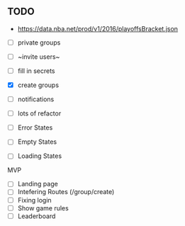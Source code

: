 ## TODO
- https://data.nba.net/prod/v1/2016/playoffsBracket.json
- [ ] private groups
- [ ] ~invite users~
- [ ] fill in secrets
- [X] create groups
- [ ] notifications
- [ ] lots of refactor
- [ ] Error States
- [ ] Empty States
- [ ] Loading States


MVP
- [ ] Landing page
- [ ] Intefering Routes (/group/create)
- [ ] Fixing login
- [ ] Show game rules
- [ ] Leaderboard